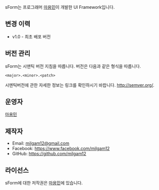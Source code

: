 sForm는 프로그래머 [마용민](https://github.com/milgam12/)이 개발한 UI Framework입니다.

## 변경 이력
- v1.0 - 최초 배포 버전

## 버전 관리
sForm는 시맨틱 버전 지침을 따릅니다. 버전은 다음과 같은 형식을 따릅니다.

`<major>.<minor>.<patch>`

시멘틱버전에 관한 자세한 정보는 링크를 확인하시기 바랍니다. http://semver.org/.

## 운영자
[마용민](https://github.com/milgam12/)


## 제작자
- Email: milgam12@gmail.com
- Facebook: https://www.facebook.com/milgam12
- GitHub: https://github.com/milgam12

## 라이선스
sForm에 대한 저작권은 [마용민](https://github.com/milgam12/)에 있습니다.
